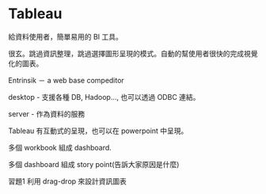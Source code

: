 # Tableau

給資料使用者，簡單易用的 BI 工具。

很玄。跳過資訊整理，跳過選擇圖形呈現的模式。自動的幫使用者很快的完成視覺化的圖表。

Entrinsik － a web base compeditor

desktop - 支援各種 DB, Hadoop..., 也可以透過 ODBC 連結。

server - 作為資料的服務

Tableau 有互動式的呈現，也可以在 powerpoint 中呈現。

多個 workbook 組成 dashboard.

多個 dashboard 組成 story point(告訴大家原因是什麼)

習題1 利用 drag-drop 來設計資訊圖表